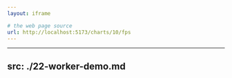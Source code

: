 ```yaml
---
layout: iframe

# the web page source
url: http://localhost:5173/charts/10/fps
---
```


---
src: ./22-worker-demo.md
---
